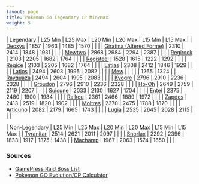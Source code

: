 ```yaml
---
layout: page
title: Pokemon Go Legendary CP Min/Max
weight: 5
---
```


| Legendary  |  L25 Min  |  L25 Max  |  L20 Min  |  L20 Max  |  L15 Min  |  L15 Max  |
| [Deoxys](https://db.pokemongohub.net/pokemon/386)  | 1857 | 1963 | 1485 | 1570 | | |
| [Giratina (Altered Forme)](https://db.pokemongohub.net/pokemon/487?form=Altered)  | 2310 | 2414 | 1848 | 1931 | | |
| [Mewtwo](https://db.pokemongohub.net/pokemon/150)  | 2868 | 2984 | 2294 | 2387 | | |
| [Regirock](https://db.pokemongohub.net/pokemon/380)  | 2103 | 2205 | 1682 | 1764 | | |
| [Registeel](https://db.pokemongohub.net/pokemon/379)  | 1528 | 1615 | 1222 | 1292 | | |
| [Regice](https://db.pokemongohub.net/pokemon/378)  | 2103 | 2205 | 1682 | 1764 | | |
| [Latias](https://db.pokemongohub.net/pokemon/380)  | 2308 | 2412 | 1846 | 1929 | | |
| [Latios](https://db.pokemongohub.net/pokemon/381)  | 2494 | 2603 | 1995 | 2082 | | |
| [Mew](https://db.pokemongohub.net/pokemon/151)  |  |  |  |  | 1265 | 1324 |
| [Rayquaza](https://db.pokemongohub.net/pokemon/384)  | 2494 | 2604 | 1995 | 2083 | | |
| [Kyogre](https://db.pokemongohub.net/pokemon/382)  | 2796 | 2910 | 2236 | 2328 | | |
| [Groudon](https://db.pokemongohub.net/pokemon/383)  | 2796 | 2910 | 2236 | 2328 | | |
| [Ho-Oh](https://db.pokemongohub.net/pokemon/250)  | 2649 | 2759 | 2119 | 2207 | | |
| [Suicune](https://db.pokemongohub.net/pokemon/245)  | 2033 | 2130 | 1627 | 1704 |  |  |
| [Entei](https://db.pokemongohub.net/pokemon/244)  | 2375 | 2480 | 1900 | 1984 |  |  |
| [Raikou](https://db.pokemongohub.net/pokemon/243)  | 2361 | 2466 | 1889 | 1972 |  |  |
| [Zapdos](https://db.pokemongohub.net/pokemon/145)  | 2413 | 2519 | 1820 | 1902 |  |  |
| [Moltres](https://db.pokemongohub.net/pokemon/146)  | 2370 | 2475 | 1788 | 1870 |  |  |
| [Articuno](https://db.pokemongohub.net/pokemon/144)  | 2082 | 2179 | 1665 | 1743 |  |  |
| [Lugia](https://db.pokemongohub.net/pokemon/249)  | 2535 | 2645 | 2028 | 2115 | | |

| Non-Legendary  |  L25 Min  |  L25 Max  |  L20 Min  |  L20 Max  |  L15 Min  |  L15 Max  |
| [Tyranitar](https://db.pokemongohub.net/pokemon/248)  | 2514 | 2621 | 2011 | 2097 | | |
| [Snorlax](https://db.pokemongohub.net/pokemon/248)  | 2292 | 2396 | 1833 | 1917 | 1375 | 1438 |
| [Machamp](https://db.pokemongohub.net/pokemon/68)  | 1967 | 2063 | 1574 | 1650 | | |

### Sources
- [GamePress Raid Boss List](https://pokemongo.gamepress.gg/raid-boss-list)
- [Pokemon GO Evolution/CP Calculator](https://pokemongo.gamepress.gg/cpcalc#/)
